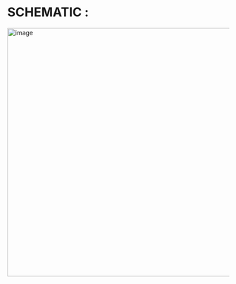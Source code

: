 # SCHEMATIC :

<img width="936" height="564" alt="image" src="https://github.com/user-attachments/assets/71388a0d-5be1-40fd-844b-2e67152a7339" />

